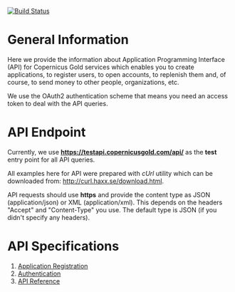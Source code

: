 [![Build Status](https://travis-ci.org/copernicusglobal/api.svg?branch=master)](https://travis-ci.org/copernicusglobal/api)


# General Information

Here we provide the information about Application Programming Interface (API) 
for Copernicus Gold services which enables you to create applications, to register users, to open accounts, to replenish
them and, of course, to send money to other people, organizations, etc.

We use the OAuth2 authentication scheme that means you need an access token to deal
with the API queries.

# API Endpoint

Currently, we use **https://testapi.copernicusgold.com/api/** as the **test** entry point for all API queries.

All examples here for API were prepared with *cUrl* utility which can be downloaded from: http://curl.haxx.se/download.html.

API requests should use **https** and provide the content type as JSON (application/json) or XML (application/xml). 
This depends on the headers "Accept" and "Content-Type" you use. The default type is JSON (if you didn't specify any
headers).

# API Specifications

1. [Application Registration](./docs/applications/registration.md)
2. [Authentication](./docs/authentication.md)
3. [API Reference](./docs/specification.md)
